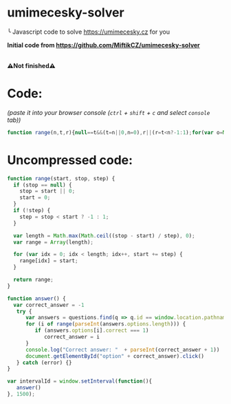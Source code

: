# umimecesky-solver
╰ Javascript code to solve https://umimecesky.cz for you <br>

**Initial code from https://github.com/MiftikCZ/umimecesky-solver**
<br> <br>

**⚠Not finished⚠**

# Code:
*(paste it into your browser console (`ctrl` + `shift` + `c` and select `console` tab))*
```js
function range(n,t,r){null==t&&(t=n||0,n=0),r||(r=t<n?-1:1);for(var o=Math.max(Math.ceil((t-n)/r),0),e=Array(o),a=0;a<o;a++,n+=r)e[a]=n;return e}function answer(){var n=-1;try{var t=questions.find((n=>n.id==window.location.pathname.split("/")[2]));for(i of range(parseInt(t.options.length)))1===t.options[i].correct&&(n=i);console.log("Correct answer: "+parseInt(n+1)),document.getElementById("option"+n).click()}catch(n){}}var intervalId=window.setInterval((function(){answer()}),1500);
```

# Uncompressed code:

```js
function range(start, stop, step) {
  if (stop == null) {
    stop = start || 0;
    start = 0;
  }
  if (!step) {
    step = stop < start ? -1 : 1;
  }

  var length = Math.max(Math.ceil((stop - start) / step), 0);
  var range = Array(length);

  for (var idx = 0; idx < length; idx++, start += step) {
    range[idx] = start;
  }

  return range;
}

function answer() {
  var correct_answer = -1
   try {
      var answers = questions.find(q => q.id == window.location.pathname.split("/")[2])
      for (i of range(parseInt(answers.options.length))) {
         if (answers.options[i].correct === 1)
            correct_answer = i
      }
      console.log("Correct answer: "  + parseInt(correct_answer + 1))
      document.getElementById("option" + correct_answer).click()
   } catch (error) {}
}

var intervalId = window.setInterval(function(){
   answer()
}, 1500);
```
